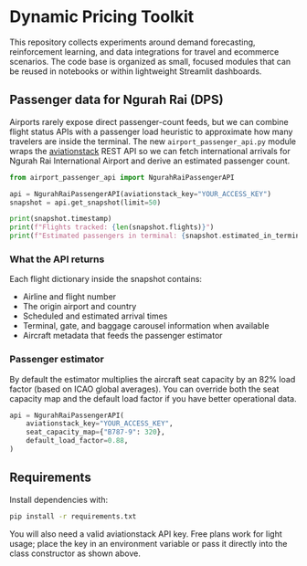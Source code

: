 # Dynamic Pricing Toolkit

This repository collects experiments around demand forecasting, reinforcement
learning, and data integrations for travel and ecommerce scenarios.  The code
base is organized as small, focused modules that can be reused in notebooks or
within lightweight Streamlit dashboards.

## Passenger data for Ngurah Rai (DPS)

Airports rarely expose direct passenger-count feeds, but we can combine flight
status APIs with a passenger load heuristic to approximate how many travelers
are inside the terminal.  The new `airport_passenger_api.py` module wraps the
[aviationstack](https://aviationstack.com/) REST API so we can fetch
international arrivals for Ngurah Rai International Airport and derive an
estimated passenger count.

```python
from airport_passenger_api import NgurahRaiPassengerAPI

api = NgurahRaiPassengerAPI(aviationstack_key="YOUR_ACCESS_KEY")
snapshot = api.get_snapshot(limit=50)

print(snapshot.timestamp)
print(f"Flights tracked: {len(snapshot.flights)}")
print(f"Estimated passengers in terminal: {snapshot.estimated_in_terminal}")
```

### What the API returns

Each flight dictionary inside the snapshot contains:

- Airline and flight number
- The origin airport and country
- Scheduled and estimated arrival times
- Terminal, gate, and baggage carousel information when available
- Aircraft metadata that feeds the passenger estimator

### Passenger estimator

By default the estimator multiplies the aircraft seat capacity by an 82% load
factor (based on ICAO global averages).  You can override both the seat
capacity map and the default load factor if you have better operational data.

```python
api = NgurahRaiPassengerAPI(
    aviationstack_key="YOUR_ACCESS_KEY",
    seat_capacity_map={"B787-9": 320},
    default_load_factor=0.88,
)
```

## Requirements

Install dependencies with:

```bash
pip install -r requirements.txt
```

You will also need a valid aviationstack API key.  Free plans work for light
usage; place the key in an environment variable or pass it directly into the
class constructor as shown above.
